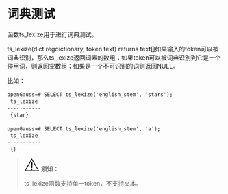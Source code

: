 # 词典测试<a name="ZH-CN_TOPIC_0289900550"></a>

函数ts\_lexize用于进行词典测试。

ts\_lexize\(dict regdictionary, token text\) returns text\[\]如果输入的token可以被词典识别，那么ts\_lexize返回词素的数组；如果token可以被词典识别到它是一个停用词，则返回空数组；如果是一个不可识别的词则返回NULL。

比如：

```
openGauss=# SELECT ts_lexize('english_stem', 'stars');
 ts_lexize
-----------
 {star}

openGauss=# SELECT ts_lexize('english_stem', 'a');
 ts_lexize
-----------
 {}
```

>![](public_sys-resources/icon-notice.png) **须知：** 
>
>ts\_lexize函数支持单一token，不支持文本。

